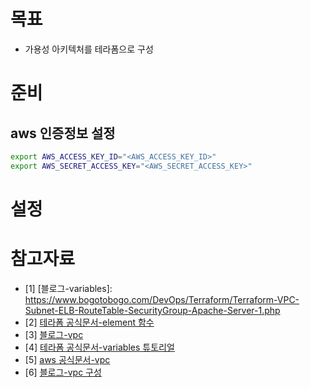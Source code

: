 # 목표
* 가용성 아키텍처를 테라폼으로 구성

# 준비
## aws 인증정보 설정
```sh
export AWS_ACCESS_KEY_ID="<AWS_ACCESS_KEY_ID>"
export AWS_SECRET_ACCESS_KEY="<AWS_SECRET_ACCESS_KEY>"
```

# 설정


# 참고자료
* [1] [블로그-variables]: https://www.bogotobogo.com/DevOps/Terraform/Terraform-VPC-Subnet-ELB-RouteTable-SecurityGroup-Apache-Server-1.php
* [2] [테라폼 공식문서-element 함수](https://www.terraform.io/docs/language/functions/element.html)
* [3] [블로그-vpc](https://devopslearning.medium.com/introduction-to-vpc-part-3-1a7fb9a336e9)
* [4] [테라폼 공식문서-variables 튜토리얼](https://learn.hashicorp.com/tutorials/terraform/variables?in=terraform/configuration-language&utm_source=WEBSITE&utm_medium=WEB_IO&utm_offer=ARTICLE_PAGE&utm_content=DOCS)
* [5] [aws 공식문서-vpc](https://docs.aws.amazon.com/ko_kr/vpc/latest/userguide/VPC_Scenario2.html)
* [6] [블로그-vpc 구성](https://blog.2dal.com/2017/10/28/aws-vpc-with-terraform-modules/)
